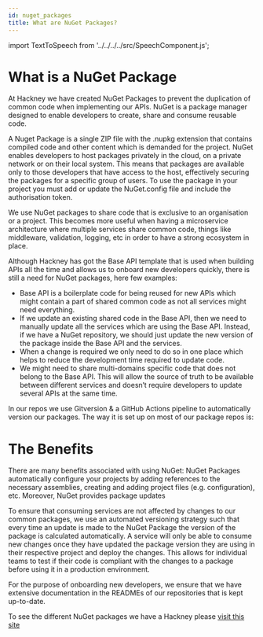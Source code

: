 ```yaml
---
id: nuget_packages
title: What are NuGet Packages?
---
```


import TextToSpeech from '../../../../src/SpeechComponent.js';

<TextToSpeech>

# What is a NuGet Package

At Hackney we have created NuGet Packages to prevent the duplication of common code when implementing our APIs. NuGet is a package manager designed to enable developers to create, share and consume reusable code.

A Nuget Package is a single ZIP file with the .nupkg extension that contains compiled code and other content which is demanded for the project. NuGet enables developers to host packages privately in the cloud, on a private network or on their local system. This means that packages are available only to those developers that have access to the host, effectively securing the packages for a specific group of users. To use the package in your project you must add or update the NuGet.config file and include the authorisation token.

We use NuGet packages to share code that is exclusive to an organisation or a project. This becomes more useful when having a microservice architecture where multiple services share common code, things like middleware, validation, logging, etc in order to have a strong ecosystem in place. 

Although Hackney has got the Base API template that is used when building APIs all the time and allows us to onboard new developers quickly, there is still a need for NuGet packages, here few examples:
- Base API is a boilerplate code for being reused for new APIs which might contain a part of shared common code as not all services might need everything. 
- If we update an existing shared code in the Base API, then we need to manually update all the services which are using the Base API. Instead, if we have a NuGet repository, we should just update the new version of the package inside the Base API and the services.
- When a change is required we only need to do so in one place which helps to reduce the development time required to update code.
- We might need to share multi-domains specific code that does not belong to the Base API. This will allow the source of truth to be available between different services and doesn’t require developers to update several APIs at the same time. 

In our repos we use Gitversion & a GitHub Actions pipeline to automatically version our packages. The way it is set up on most of our package repos is:


# The Benefits

There are many benefits associated with using NuGet: NuGet Packages automatically configure your projects by adding references to the necessary assemblies, creating and adding project files (e.g. configuration), etc. Moreover, NuGet provides package updates 

To ensure that consuming services are not affected by changes to our common packages, we use an automated versioning strategy such that every time an update is made to the NuGet Package the version of the package is calculated automatically. A service will only be able to consume new changes once they have updated the package version they are using in their respective project and deploy the changes. This allows for individual teams to test if their code is compliant with the changes to a package before using it in a production environment. 

For the purpose of onboarding new developers, we ensure that we have extensive documentation in the READMEs of our repositories that is kept up-to-date.

To see the different NuGet packages we have a Hackney please [visit this site](https://github.com/orgs/LBHackney-IT/packages)


</TextToSpeech>